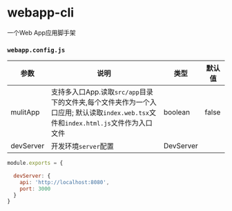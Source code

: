 # webapp-cli

一个Web App应用脚手架

### `webapp.config.js`

| 参数	 | 说明 | 类型 | 默认值 |
| -------- | -------- | -------- | -------- |
| mulitApp | 支持多入口App.读取`src/app`目录下的文件夹,每个文件夹作为一个入口应用; 默认读取`index.web.tsx`文件和`index.html.js`文件作为入口文件 |boolean | false|
| devServer | 开发环境`server`配置 | DevServer | |

```javascript
module.exports = {
  
  devServer: {
    api: 'http://localhost:8080',
    port: 3000
  }
}
```

